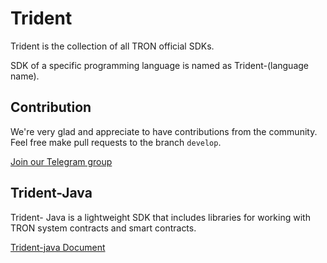 # Trident

Trident is the collection of all TRON official SDKs.

SDK of a specific programming language is named as Trident-(language name).

## Contribution

We're very glad and appreciate to have contributions from the community. Feel free make pull requests to the branch `develop`.

[Join our Telegram group](https://t.me/TronOfficialDevelopersGroupEn)

## Trident-Java

Trident- Java is a lightweight SDK that includes libraries for working with TRON system contracts and smart contracts.

[Trident-java Document](https://developers.tron.network/docs/trident-java)